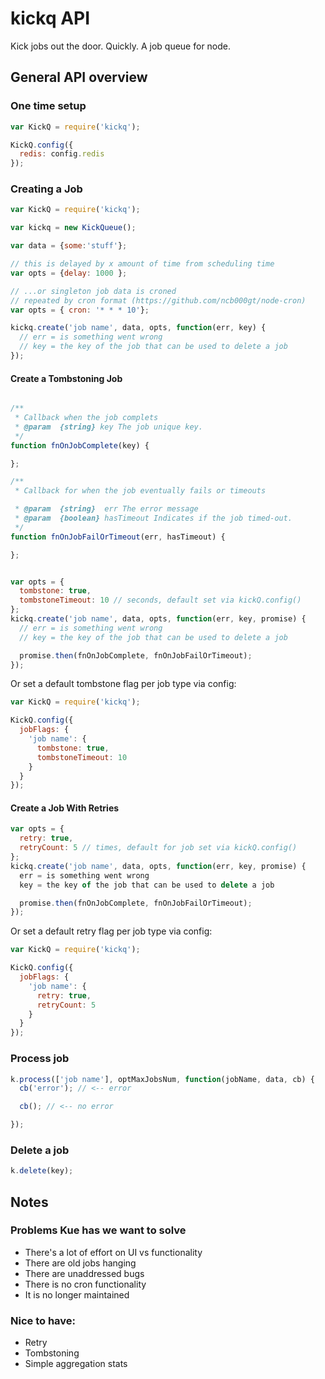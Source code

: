 kickq API
=====
Kick jobs out the door. Quickly.
A job queue for node.


## General API overview

### One time setup
```js
var KickQ = require('kickq');

KickQ.config({
  redis: config.redis
});
```

### Creating a Job

```js
var KickQ = require('kickq');

var kickq = new KickQueue();

var data = {some:'stuff'};

// this is delayed by x amount of time from scheduling time
var opts = {delay: 1000 };

// ...or singleton job data is croned
// repeated by cron format (https://github.com/ncb000gt/node-cron)
var opts = { cron: '* * * 10'};

kickq.create('job name', data, opts, function(err, key) {
  // err = is something went wrong
  // key = the key of the job that can be used to delete a job
});
```


#### Create a Tombstoning Job

```js

/**
 * Callback when the job complets
 * @param  {string} key The job unique key.
 */
function fnOnJobComplete(key) {

};

/**
 * Callback for when the job eventually fails or timeouts

 * @param  {string}  err The error message
 * @param  {boolean} hasTimeout Indicates if the job timed-out.
 */
function fnOnJobFailOrTimeout(err, hasTimeout) {

};


var opts = {
  tombstone: true,
  tombstoneTimeout: 10 // seconds, default set via kickQ.config()
};
kickq.create('job name', data, opts, function(err, key, promise) {
  // err = is something went wrong
  // key = the key of the job that can be used to delete a job

  promise.then(fnOnJobComplete, fnOnJobFailOrTimeout);
});
```

Or set a default tombstone flag per job type via config:

```js
var KickQ = require('kickq');

KickQ.config({
  jobFlags: {
    'job name': {
      tombstone: true,
      tombstoneTimeout: 10
    }
  }
});
```


#### Create a Job With Retries

```js
var opts = {
  retry: true,
  retryCount: 5 // times, default for job set via kickQ.config()
};
kickq.create('job name', data, opts, function(err, key, promise) {
  err = is something went wrong
  key = the key of the job that can be used to delete a job

  promise.then(fnOnJobComplete, fnOnJobFailOrTimeout);
});
```

Or set a default retry flag per job type via config:

```js
var KickQ = require('kickq');

KickQ.config({
  jobFlags: {
    'job name': {
      retry: true,
      retryCount: 5
    }
  }
});
```


### Process job
```js
k.process(['job name'], optMaxJobsNum, function(jobName, data, cb) {
  cb('error'); // <-- error

  cb(); // <-- no error

});
```

### Delete a job
```js
k.delete(key);
```

## Notes

### Problems Kue has we want to solve
* There's a lot of effort on UI vs functionality
* There are old jobs hanging
* There are unaddressed bugs
* There is no cron functionality
* It is no longer maintained


### Nice to have:
* Retry
* Tombstoning
* Simple aggregation stats
